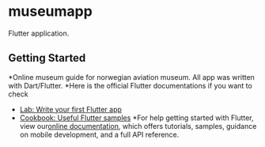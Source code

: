 # museumapp

Flutter application.

## Getting Started

*Online museum guide for norwegian aviation museum. All app was written with Dart/Flutter.
*Here is the official Flutter documentations if you want to check
- [Lab: Write your first Flutter app](https://flutter.dev/docs/get-started/codelab)
- [Cookbook: Useful Flutter samples](https://flutter.dev/docs/cookbook)
*For help getting started with Flutter, view our[online documentation](https://flutter.dev/docs), which offers tutorials,
samples, guidance on mobile development, and a full API reference.


